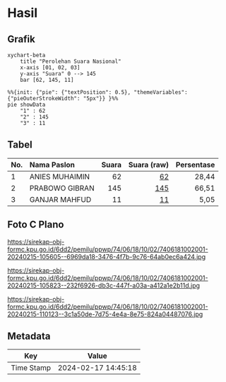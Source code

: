 # Hasil

## Grafik

```mermaid
xychart-beta
    title "Perolehan Suara Nasional"
    x-axis [01, 02, 03]
    y-axis "Suara" 0 --> 145
    bar [62, 145, 11]
```

```mermaid
%%{init: {"pie": {"textPosition": 0.5}, "themeVariables": {"pieOuterStrokeWidth": "5px"}} }%%
pie showData
    "1" : 62
    "2" : 145
    "3" : 11
```

## Tabel

| No. | Nama Paslon    | Suara | Suara (raw) | Persentase |
|:--- |:-------------- | -----:| -----------:| ----------:|
| 1   | ANIES MUHAIMIN | 62    | [62][p-1]   | 28,44      |
| 2   | PRABOWO GIBRAN | 145   | [145][p-2]  | 66,51      |
| 3   | GANJAR MAHFUD  | 11    | [11][p-3]   | 5,05       |


[p-1]: https://github.com/gigit-pemilu/pemilu-2024/blob/main/pilpres/hitung-suara/sub/74-sulawesi-tenggara/sub/06-bombana/sub/18-rumbia-tengah/sub/1002-poea/sub/001-tps/sub/paslon-1.txt
[p-2]: https://github.com/gigit-pemilu/pemilu-2024/blob/main/pilpres/hitung-suara/sub/74-sulawesi-tenggara/sub/06-bombana/sub/18-rumbia-tengah/sub/1002-poea/sub/001-tps/sub/paslon-2.txt
[p-3]: https://github.com/gigit-pemilu/pemilu-2024/blob/main/pilpres/hitung-suara/sub/74-sulawesi-tenggara/sub/06-bombana/sub/18-rumbia-tengah/sub/1002-poea/sub/001-tps/sub/paslon-3.txt

## Foto C Plano

https://sirekap-obj-formc.kpu.go.id/6dd2/pemilu/ppwp/74/06/18/10/02/7406181002001-20240215-105605--6969da18-3476-4f7b-9c76-64ab0ec6a424.jpg

https://sirekap-obj-formc.kpu.go.id/6dd2/pemilu/ppwp/74/06/18/10/02/7406181002001-20240215-105823--232f6926-db3c-447f-a03a-a412a1e2b11d.jpg

https://sirekap-obj-formc.kpu.go.id/6dd2/pemilu/ppwp/74/06/18/10/02/7406181002001-20240215-110123--3c1a50de-7d75-4e4a-8e75-824a04487076.jpg


## Metadata

| Key        | Value               |
| ---------- | ------------------- |
| Time Stamp | 2024-02-17 14:45:18 |



